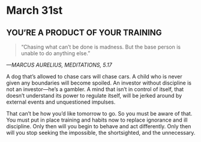 # March 31st
## YOU’RE A PRODUCT OF YOUR TRAINING

> “Chasing what can’t be done is madness. But the base person is unable to do anything else.”

*—MARCUS AURELIUS, MEDITATIONS, 5.17*

A dog that’s allowed to chase cars will chase cars. A child who is never given any boundaries will become spoiled. An investor without discipline is not an investor—he’s a gambler. A mind that isn’t in control of itself, that doesn’t understand its power to regulate itself, will be jerked around by external events and unquestioned impulses.

That can’t be how you’d like tomorrow to go. So you must be aware of that. You must put in place training and habits now to replace ignorance and ill discipline. Only then will you begin to behave and act differently. Only then will you stop seeking the impossible, the shortsighted, and the unnecessary.

